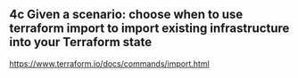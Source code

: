 ## 4c Given a scenario: choose when to use terraform import to import existing infrastructure into your Terraform state

https://www.terraform.io/docs/commands/import.html